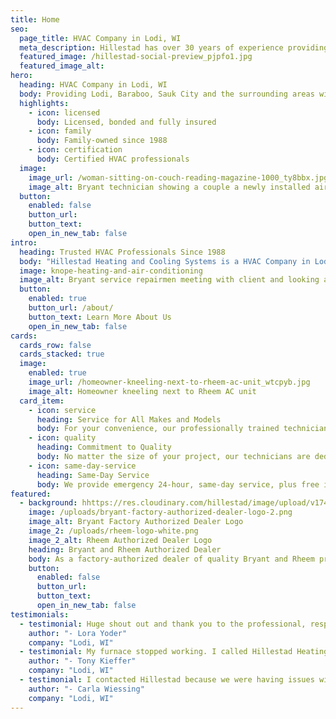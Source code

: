 ```yaml
---
title: Home
seo:
  page_title: HVAC Company in Lodi, WI
  meta_description: Hillestad has over 30 years of experience providing HVAC services in Lodi, WI. Our trained technicians are here to help you. Call us today!
  featured_image: /hillestad-social-preview_pjpfo1.jpg
  featured_image_alt:
hero: 
  heading: HVAC Company in Lodi, WI
  body: Providing Lodi, Baraboo, Sauk City and the surrounding areas with quality heating and cooling systems since 1988.
  highlights: 
    - icon: licensed
      body: Licensed, bonded and fully insured
    - icon: family
      body: Family-owned since 1988
    - icon: certification
      body: Certified HVAC professionals
  image: 
    image_url: /woman-sitting-on-couch-reading-magazine-1000_ty8bbx.jpg
    image_alt: Bryant technician showing a couple a newly installed air conditioner
  button:
    enabled: false
    button_url: 
    button_text: 
    open_in_new_tab: false
intro:
  heading: Trusted HVAC Professionals Since 1988
  body: "Hillestad Heating and Cooling Systems is a HVAC Company in Lodi, WI. We sell and service HVAC systems and install complete HVAC ductwork for residential and commercial customers. We proudly represent the Bryant and Rheem lines of residential heating and cooling products. We service most makes and models of gas furnaces, boilers, air conditioners, humidifiers and air cleaners."
  image: knope-heating-and-air-conditioning
  image_alt: Bryant service repairmen meeting with client and looking and furnaces and air conditioning units
  button:
    enabled: true
    button_url: /about/
    button_text: Learn More About Us
    open_in_new_tab: false
cards:
  cards_row: false
  cards_stacked: true
  image: 
    enabled: true
    image_url: /homeowner-kneeling-next-to-rheem-ac-unit_wtcpyb.jpg
    image_alt: Homeowner kneeling next to Rheem AC unit
  card_item:
    - icon: service
      heading: Service for All Makes and Models
      body: For your convenience, our professionally trained technicians can service any make or model.
    - icon: quality
      heading: Commitment to Quality
      body: No matter the size of your project, our technicians are dedicated to providing the same quality equipment and service.
    - icon: same-day-service
      heading: Same-Day Service
      body: We provide emergency 24-hour, same-day service, plus free in-home estimates.
featured:
  - background: hhttps://res.cloudinary.com/hillestad/image/upload/v1744360179/bryant-logo-on-air-conditioner_z3qrzg.jpg
    image: /uploads/bryant-factory-authorized-dealer-logo-2.png
    image_alt: Bryant Factory Authorized Dealer Logo
    image_2: /uploads/rheem-logo-white.png
    image_2_alt: Rheem Authorized Dealer Logo
    heading: Bryant and Rheem Authorized Dealer
    body: As a factory-authorized dealer of quality Bryant and Rheem products, Hillestad Heating and Cooling Systems knows the value of quality products and equipment. We offer a large selection of Energy Star products ranging from air conditioners and furnaces to air purifiers, ductless split systems and more.
    button:
      enabled: false
      button_url: 
      button_text: 
      open_in_new_tab: false
testimonials:
  - testimonial: Huge shout out and thank you to the professional, respectful staff at Hillestad. They've had my back numerous times and I now have a new furnace due to issues they detected.  I highly recommend them.
    author: "- Lora Yoder"
    company: "Lodi, WI"
  - testimonial: My furnace stopped working. I called Hillestad Heating and Cooling. A tech came out and fixed it right away. Great service and the people in the office are very nice and friendly. Thank you again for great the service!
    author: "- Tony Kieffer"
    company: "Lodi, WI"
  - testimonial: I contacted Hillestad because we were having issues with our air conditioner as the hottest days were upon us. They were quick to come to our home and service our unit. Complete check over and repair at an affordable price.
    author: "- Carla Wiessing"
    company: "Lodi, WI"
---
```

